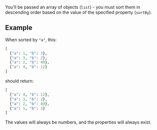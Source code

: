 You'll be passed an array of objects (`list`) - you must sort them in descending order based on the value of the specified property (`sortBy`). 

## Example

When sorted by `"a"`, this:

```python
[
  {"a": 1, "b": 3},
  {"a": 3, "b": 2},
  {"a": 2, "b": 40},
  {"a": 4, "b": 12}
]
```
should return:
```python
[
  {"a": 4, "b": 12},
  {"a": 3, "b": 2},
  {"a": 2, "b": 40},
  {"a": 1, "b": 3}
]
```

The values will always be numbers, and the properties will always exist.